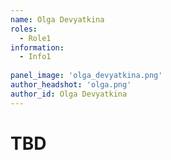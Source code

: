 ```yaml
---
name: Olga Devyatkina
roles:
  - Role1
information:
  - Info1
  
panel_image: 'olga_devyatkina.png'
author_headshot: 'olga.png'
author_id: Olga Devyatkina
---
```

# TBD